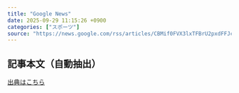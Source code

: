 ```yaml
---
title: "Google News"
date: 2025-09-29 11:15:26 +0900
categories: ["スポーツ"]
source: "https://news.google.com/rss/articles/CBMif0FVX3lxTFBrU2pxdFFJc2V6UmF1d0pWcWlTdFRwT0VTRFlMeHI3eGpoaVNPRENqS005NWtqdWpJM1VqS1hyMnpvakR1TFFoRVRIU09KMnFTRlV4WTJuMnRIXzhaSm5YWllDY2FWTm83dmhmdWg2VXhKeGwzbTFYZHZLTkFXOFU?oc=5"
---
```


## 記事本文（自動抽出）
<body class="y0K44d EA71Tc" id="readabilityBody"></body>

[出典はこちら](https://news.google.com/rss/articles/CBMif0FVX3lxTFBrU2pxdFFJc2V6UmF1d0pWcWlTdFRwT0VTRFlMeHI3eGpoaVNPRENqS005NWtqdWpJM1VqS1hyMnpvakR1TFFoRVRIU09KMnFTRlV4WTJuMnRIXzhaSm5YWllDY2FWTm83dmhmdWg2VXhKeGwzbTFYZHZLTkFXOFU?oc=5)
